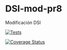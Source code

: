 # DSI-mod-pr8
Modificación DSI

[![Tests](https://github.com/ULL-ESIT-INF-DSI-2122/DSI-mod-PR08/actions/workflows/node.js.yml/badge.svg)](https://github.com/ULL-ESIT-INF-DSI-2122/DSI-mod-PR08/actions/workflows/node.js.yml)

[![Coverage Status](https://coveralls.io/repos/github/ULL-ESIT-INF-DSI-2122/DSI-mod-PR08/badge.svg?branch=main)](https://coveralls.io/github/ULL-ESIT-INF-DSI-2122/DSI-mod-PR08?branch=main)
